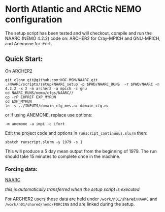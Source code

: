 # North Atlantic and ARCtic NEMO configuration

The setup script has been tested and will checkout, compile and run the NAARC (NEMO 4.2.2) code on: ARCHER2 for Cray-MPICH and GNU-MPICH, and Anemone for iFort. 

## Quick Start:
On ARCHER2
```
git clone git@github.com:NOC-MSM/NAARC.git
./NAARC/scripts/setup/NAARC_setup -p $PWD/NAARC_RUNS  -r $PWD/NAARC -n 4.2.2 -x 2 -m archer2 -a mpich -c gnu
cd NAARC_RUNS/nemo/cfgs/NAARC//
cp -rP EXPREF EXP_MYRUN
cd EXP_MYRUN
ln -s ../INPUTS/domain_cfg_mes.nc domain_cfg.nc
```
or if using ANEMONE, replace use options:
```
-m anemone -a impi -c ifort
```
Edit the project code and options in  `runscript_continuous.slurm` then:
```
sbatch runscript.slurm -y 1979 -s 1
```
This will produce a 5 day mean output from the beginning of 1979. The run should take 15 minutes to complete once in the machine.

### Forcing data:

[NAARC](https://gws-access.jasmin.ac.uk/public/jmmp/NAARC/)

_this is automatically transferred when the setup script is executed_

For ARCHER2 users these data are held under `/work/n01/shared/NAARC` and `/work/n01/shared/nemo/FORCING` and are linked during the setup.
